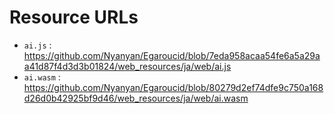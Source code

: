 # Resource URLs

- `ai.js` : https://github.com/Nyanyan/Egaroucid/blob/7eda958acaa54fe6a5a29aa41d87f4d3d3b01824/web_resources/ja/web/ai.js
- `ai.wasm` : https://github.com/Nyanyan/Egaroucid/blob/80279d2ef74dfe9c750a168d26d0b42925bf9d46/web_resources/ja/web/ai.wasm
